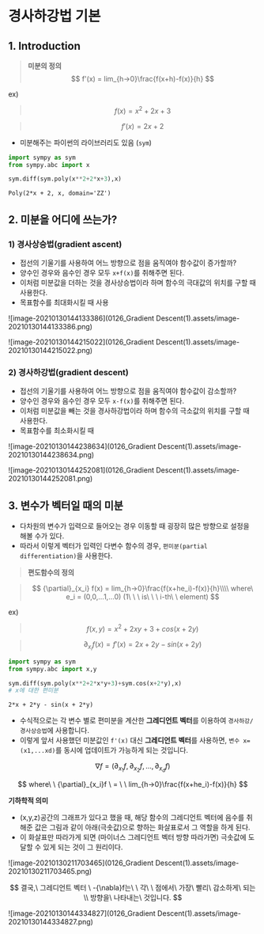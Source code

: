# 경사하강법 기본

## 1. Introduction

> **미분의 정의** 
> $$
> f'(x) = lim_{h→0}\frac{f(x+h)-f(x)}{h}
> $$

ex)

> $$
> f(x) = x^2+2x+3
> $$

> $$
> f'(x) = 2x+2
> $$


- 미분해주는 파이썬의 라이브러리도 있음 (`sym`)
```python
import sympy as sym
from sympy.abc import x

sym.diff(sym.poly(x**2+2*x+3),x)

```

```
Poly(2*x + 2, x, domain='ZZ')
```



## 2. 미분을 어디에 쓰는가?



### 1) 경사상승법(gradient ascent)

- 접선의 기울기를 사용하여 어느 방향으로 점을 움직여야 함수값이 증가할까?
- 양수인 경우와 음수인 경우 모두 `x+f(x)`를 취해주면 된다.
- 이처럼 미분값을 더하는 것을 경사상승법이라 하며 함수의 극대값의 위치를 구할 때 사용한다.
- 목표함수를 최대화시킬 때 사용

![image-20210130144133386](0126_Gradient Descent(1).assets/image-20210130144133386.png)

![image-20210130144215022](0126_Gradient Descent(1).assets/image-20210130144215022.png)



### 2) 경사하강법(gradient descent)

- 접선의 기울기를 사용하여 어느 방향으로 점을 움직여야 함수값이 감소할까?
- 양수인 경우와 음수인 경우 모두 `x-f(x)`를 취해주면 된다.
- 이처럼 미분값을 빼는 것을 경사하강법이라 하며 함수의 극소값의 위치를 구할 때 사용한다.
- 목표함수를 최소화시킬 때

![image-20210130144238634](0126_Gradient Descent(1).assets/image-20210130144238634.png)

![image-20210130144252081](0126_Gradient Descent(1).assets/image-20210130144252081.png)



## 3. 변수가 벡터일 때의 미분

- 다차원의 변수가 입력으로 들어오는 경우 이동할 때 굉장히 많은 방향으로 설정을 해볼 수가 있다.
- 따라서 이렇게 벡터가 입력인 다변수 함수의 경우, `편미분(partial differentiation)`을 사용한다.

> **편도함수의 정의**

> $$
> {\partial}_{x_i}
> f(x) = lim_{h→0}\frac{f(x+he_i)-f(x)}{h}\\\\
> where\ e_i = (0,0,...1,...0) (1\ \ \ is\ \ \ i-th\ \ element)
> $$

ex)



> $$
> f(x,y) = x^2+2xy+3 + cos(x+2y)
> $$

> $$
> {\partial}_{x_i}
> f(x)=f'(x) = 2x+2y-sin(x+2y)
> $$



```python
import sympy as sym
from sympy.abc import x,y

sym.diff(sym.poly(x**2+2*x*y+3)+sym.cos(x+2*y),x)
# x에 대한 편미분

```

```
2*x + 2*y - sin(x + 2*y)
```



- 수식적으로는 각 변수 별로 편미분을 계산한 **그레디언트 벡터**를 이용하여 `경사하강/경사상승법`에 사용합니다.
- 이렇게 앞서 사용했던 미분값인 `f'(x)` 대신 **그레디언트 벡터**를 사용하면, `변수 x=(x1,...xd)`를 동시에 업데이트가 가능하게 되는 것입니다.

$$
{\nabla}f = ({\partial}_{x_1}f,{\partial}_{x_2}f, ... ,{\partial}_{x_d}f )
$$

$$
where\ \ {\partial}_{x_i}f \ = \ \ lim_{h→0}\frac{f(x+he_i)-f(x)}{h}
$$



**기하학적 의미**

- (x,y,z)공간의 그래프가 있다고 했을 때, 해당 함수의 그레디언트 벡터에 음수를 취해준 값은 그림과 같이 아래(극솟값)으로 향하는 화살표로서 그 역할을 하게 된다.
- 이 화살표만 따라가게 되면 (마이너스 그레디언트 벡터 방향 따라가면) 극솟값에 도달할 수 있게 되는 것이 그 원리이다. 

![image-20210130211703465](0126_Gradient Descent(1).assets/image-20210130211703465.png)


$$
결국,\ 그레디언트 벡터 \ -{\nabla}f는\ \ 각\ \ 점에서\ 가장\ 빨리\ 감소하게\ 되는\\ 방향을\ 나타내는\ 것입니다.
$$



![image-20210130144334827](0126_Gradient Descent(1).assets/image-20210130144334827.png)



